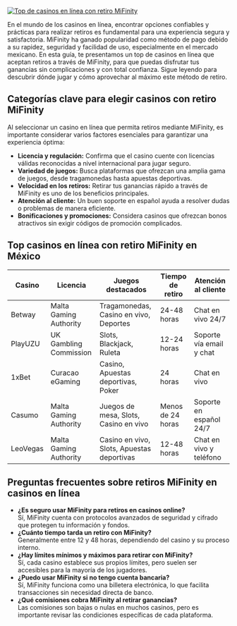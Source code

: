 [![Top de casinos en línea con retiro MiFinity](https://123-caf.pages.dev/gitsignup.png)](https://vrmoo.ru/Bt82HjjY)

<p>En el mundo de los casinos en línea, encontrar opciones confiables y prácticas para realizar retiros es fundamental para una experiencia segura y satisfactoria. MiFinity ha ganado popularidad como método de pago debido a su rapidez, seguridad y facilidad de uso, especialmente en el mercado mexicano. En esta guía, te presentamos un top de casinos en línea que aceptan retiros a través de MiFinity, para que puedas disfrutar tus ganancias sin complicaciones y con total confianza. Sigue leyendo para descubrir dónde jugar y cómo aprovechar al máximo este método de retiro.</p>  <h2>Categorías clave para elegir casinos con retiro MiFinity</h2> <p>Al seleccionar un casino en línea que permita retiros mediante MiFinity, es importante considerar varios factores esenciales para garantizar una experiencia óptima:</p> <ul> <li><strong>Licencia y regulación:</strong> Confirma que el casino cuente con licencias válidas reconocidas a nivel internacional para jugar seguro.</li> <li><strong>Variedad de juegos:</strong> Busca plataformas que ofrezcan una amplia gama de juegos, desde tragamonedas hasta apuestas deportivas.</li> <li><strong>Velocidad en los retiros:</strong> Retirar tus ganancias rápido a través de MiFinity es uno de los beneficios principales.</li> <li><strong>Atención al cliente:</strong> Un buen soporte en español ayuda a resolver dudas o problemas de manera eficiente.</li> <li><strong>Bonificaciones y promociones:</strong> Considera casinos que ofrezcan bonos atractivos sin exigir códigos de promoción complicados.</li> </ul>  <h2>Top casinos en línea con retiro MiFinity en México</h2> <table>   <thead>     <tr>       <th>Casino</th>       <th>Licencia</th>       <th>Juegos destacados</th>       <th>Tiempo de retiro</th>       <th>Atención al cliente</th>     </tr>   </thead>   <tbody>     <tr>       <td>Betway</td>       <td>Malta Gaming Authority</td>       <td>Tragamonedas, Casino en vivo, Deportes</td>       <td>24-48 horas</td>       <td>Chat en vivo 24/7</td>     </tr>     <tr>       <td>PlayUZU</td>       <td>UK Gambling Commission</td>       <td>Slots, Blackjack, Ruleta</td>       <td>12-24 horas</td>       <td>Soporte vía email y chat</td>     </tr>     <tr>       <td>1xBet</td>       <td>Curacao eGaming</td>       <td>Casino, Apuestas deportivas, Poker</td>       <td>24 horas</td>       <td>Chat en vivo</td>     </tr>     <tr>       <td>Casumo</td>       <td>Malta Gaming Authority</td>       <td>Juegos de mesa, Slots, Casino en vivo</td>       <td>Menos de 24 horas</td>       <td>Soporte en español 24/7</td>     </tr>     <tr>       <td>LeoVegas</td>       <td>Malta Gaming Authority</td>       <td>Casino en vivo, Slots, Apuestas deportivas</td>       <td>12-48 horas</td>       <td>Chat en vivo y teléfono</td>     </tr>   </tbody> </table>  <h2>Preguntas frecuentes sobre retiros MiFinity en casinos en línea</h2> <ul> <li><strong>¿Es seguro usar MiFinity para retiros en casinos online?</strong><br>Sí, MiFinity cuenta con protocolos avanzados de seguridad y cifrado que protegen tu información y fondos.</li> <li><strong>¿Cuánto tiempo tarda un retiro con MiFinity?</strong><br>Generalmente entre 12 y 48 horas, dependiendo del casino y su proceso interno.</li> <li><strong>¿Hay límites mínimos y máximos para retirar con MiFinity?</strong><br>Sí, cada casino establece sus propios límites, pero suelen ser accesibles para la mayoría de los jugadores.</li> <li><strong>¿Puedo usar MiFinity si no tengo cuenta bancaria?</strong><br>Sí, MiFinity funciona como una billetera electrónica, lo que facilita transacciones sin necesidad directa de banco.</li> <li><strong>¿Qué comisiones cobra MiFinity al retirar ganancias?</strong><br>Las comisiones son bajas o nulas en muchos casinos, pero es importante revisar las condiciones específicas de cada plataforma.</li> </ul>